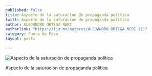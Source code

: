 ```yaml
---
published: false
title: Aspecto de la saturación de propaganda política
twitt: Aspecto de la saturación de propaganda política
author: ALEJANDRO ORTEGA NERI
authorlink: "https://ljz.mx/autores/ALEJANDRO ORTEGA NERI (1)"
category: Fuera de Foco
layout: posts

---
```


![Aspecto de la saturación de propaganda política](http://i.imgur.com/Dijefsrm.jpg)

Aspecto de la saturación de propaganda política

